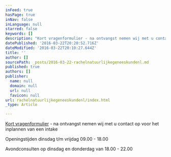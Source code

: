 ```yaml
---
inFeed: true
hasPage: true
inNav: false
inLanguage: null
starred: false
keywords: []
description: "Kort vragenformulier - na ontvangst nemen wij met u contact op voor het inplannen van een intake\_"
datePublished: '2016-03-22T20:20:52.716Z'
dateModified: '2016-03-22T20:10:27.644Z'
title: ''
author: []
sourcePath: _posts/2016-03-22-rachelnatuurlijkegeneeskundenl.md
published: true
authors: []
publisher:
  name: null
  domain: null
  url: null
  favicon: null
url: rachelnatuurlijkegeneeskundenl/index.html
_type: Article

---
```

[Kort vragenformulier][0] - na ontvangst nemen wij met u contact op voor het inplannen van een intake 

Openingstijden dinsdag t/m vrijdag 09.00 - 18.00

Avondconsulten op dinsdag en donderdag van 18.00 - 22.00 

[0]: http://natuurlijkegeneeskunde.nl/intake/anamneseformulier/